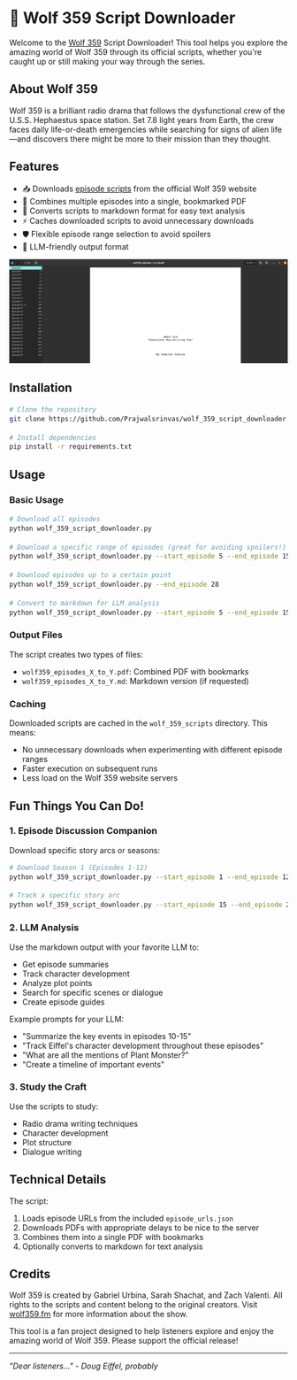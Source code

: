 # 🚀 Wolf 359 Script Downloader

Welcome to the [Wolf 359](https://wolf359.fm/) Script Downloader! This tool helps you explore the amazing world of Wolf 359 through its official scripts, whether you're caught up or still making your way through the series.

## About Wolf 359

Wolf 359 is a brilliant radio drama that follows the dysfunctional crew of the U.S.S. Hephaestus space station. Set 7.8 light years from Earth, the crew faces daily life-or-death emergencies while searching for signs of alien life—and discovers there might be more to their mission than they thought.

## Features

- 📥 Downloads [episode scripts](https://wolf359.fm/extras) from the official Wolf 359 website
- 🔖 Combines multiple episodes into a single, bookmarked PDF
- 📝 Converts scripts to markdown format for easy text analysis
- ⚡ Caches downloaded scripts to avoid unnecessary downloads
- 🛡️ Flexible episode range selection to avoid spoilers
- 🤖 LLM-friendly output format

![example pdf](image.png)

## Installation

```bash
# Clone the repository
git clone https://github.com/Prajwalsrinvas/wolf_359_script_downloader.git

# Install dependencies
pip install -r requirements.txt
```

## Usage

### Basic Usage

```bash
# Download all episodes
python wolf_359_script_downloader.py

# Download a specific range of episodes (great for avoiding spoilers!)
python wolf_359_script_downloader.py --start_episode 5 --end_episode 15

# Download episodes up to a certain point
python wolf_359_script_downloader.py --end_episode 28

# Convert to markdown for LLM analysis
python wolf_359_script_downloader.py --start_episode 5 --end_episode 15 --convert_markdown
```

### Output Files

The script creates two types of files:
- `wolf359_episodes_X_to_Y.pdf`: Combined PDF with bookmarks
- `wolf359_episodes_X_to_Y.md`: Markdown version (if requested)

### Caching

Downloaded scripts are cached in the `wolf_359_scripts` directory. This means:
- No unnecessary downloads when experimenting with different episode ranges
- Faster execution on subsequent runs
- Less load on the Wolf 359 website servers

## Fun Things You Can Do!

### 1. Episode Discussion Companion
Download specific story arcs or seasons:
```bash
# Download Season 1 (Episodes 1-12)
python wolf_359_script_downloader.py --start_episode 1 --end_episode 12 --convert_markdown

# Track a specific story arc
python wolf_359_script_downloader.py --start_episode 15 --end_episode 20 --convert_markdown
```

### 2. LLM Analysis
Use the markdown output with your favorite LLM to:
- Get episode summaries
- Track character development
- Analyze plot points
- Search for specific scenes or dialogue
- Create episode guides

Example prompts for your LLM:
- "Summarize the key events in episodes 10-15"
- "Track Eiffel's character development throughout these episodes"
- "What are all the mentions of Plant Monster?"
- "Create a timeline of important events"

### 3. Study the Craft
Use the scripts to study:
- Radio drama writing techniques
- Character development
- Plot structure
- Dialogue writing

## Technical Details

The script:
1. Loads episode URLs from the included `episode_urls.json`
2. Downloads PDFs with appropriate delays to be nice to the server
3. Combines them into a single PDF with bookmarks
4. Optionally converts to markdown for text analysis

## Credits

Wolf 359 is created by Gabriel Urbina, Sarah Shachat, and Zach Valenti. All rights to the scripts and content belong to the original creators. Visit [wolf359.fm](https://wolf359.fm) for more information about the show.

This tool is a fan project designed to help listeners explore and enjoy the amazing world of Wolf 359. Please support the official release!

---

*"Dear listeners..." - Doug Eiffel, probably*
